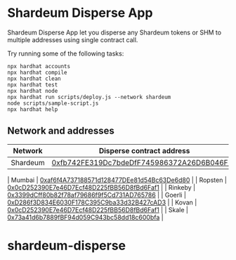 # Shardeum Disperse App

Shardeum Disperse App let you disperse any Shardeum tokens or SHM to multiple addresses using single contract call.


Try running some of the following tasks:

```shell
npx hardhat accounts
npx hardhat compile
npx hardhat clean
npx hardhat test
npx hardhat node
npx hardhat run scripts/deploy.js --network shardeum
node scripts/sample-script.js
npx hardhat help
```

## Network and addresses

| Network | Disperse contract address                                                                                                                                          |
| ------- | ------------------------------------------------------------------------------------------------------------------------------------------------------------------ |
| Shardeum  | [0xfb742FE319Dc7bdeDfF745986372A26D6B046F25](https://explorer.liberty10.shardeum.org/account/0xfb742FE319Dc7bdeDfF745986372A26D6B046F25)   

| Mumbai  | [0xaf6f4A737188571d128477DEe81d54Bc63De6d80](https://mumbai.polygonscan.com/address/0xaf6f4A737188571d128477DEe81d54Bc63De6d80)                                    |
| Ropsten | [0x0cD252390E7e46D7Ecf48D225fBB56D8fBd6Faf1](https://ropsten.etherscan.io/address/0x0cD252390E7e46D7Ecf48D225fBB56D8fBd6Faf1)                                      |
| Rinkeby | [0x3399dCff80b82f78af79686f9f5Cd731AD765786](https://rinkeby.etherscan.io/address/0x3399dCff80b82f78af79686f9f5Cd731AD765786)                                      |
| Goerli  | [0xD286f3D834E6030F178C395C9ba33d32B427cAD3](https://goerli.etherscan.io/address/0xD286f3D834E6030F178C395C9ba33d32B427cAD3)                                       |
| Kovan   | [0x0cD252390E7e46D7Ecf48D225fBB56D8fBd6Faf1](https://kovan.etherscan.io/address/0x0cD252390E7e46D7Ecf48D225fBB56D8fBd6Faf1)                                        |
| Skale   | [0x73a41d6b7889fBF94d059C943bc58dd18c600bfa](http://faint-acubens.explorer.dappnet.skalenodes.com/address/0x73a41d6b7889fBF94d059C943bc58dd18c600bfa/transactions) |
# shardeum-disperse
